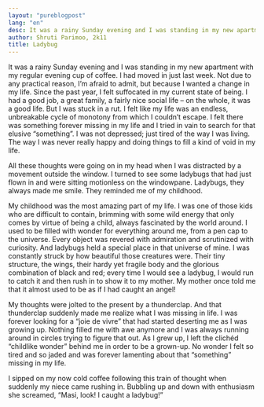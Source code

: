 ```yaml
---
layout: "pureblogpost"
lang: "en"
desc: It was a rainy Sunday evening and I was standing in my new apartment with my regular evening cup of coffee. I had moved in just last week.
author: Shruti Parimoo, 2k11
title: Ladybug
--- 
```

It was a rainy Sunday evening and I was standing in my new apartment with my regular evening cup of coffee. I had moved in just last week. Not due to any practical reason, I’m afraid to admit, but because I wanted a change in my life. Since the past year, I felt suffocated in my current state of being. I had a good job, a great family, a fairly nice social life – on the whole, it was a good life. But I was stuck in a rut. I felt like my life was an endless, unbreakable cycle of monotony from which I couldn’t escape. I felt there was something forever missing in my life and I tried in vain to search for that elusive “something”. I was not depressed; just tired of the way I was living. The way I was never really happy and doing things to fill a kind of void in my life.

All these thoughts were going on in my head when I was distracted by a movement outside the window. I turned to see some ladybugs that had just flown in and were sitting motionless on the windowpane. Ladybugs, they always made me smile. They reminded me of my childhood.

My childhood was the most amazing part of my life. I was one of those kids who are difficult to contain, brimming with some wild energy that only comes by virtue of being a child, always fascinated by the world around. I used to be filled with wonder for everything around me, from a pen cap to the universe. Every object was revered with admiration and scrutinized with curiosity. And ladybugs held a special place in that universe of mine. I was constantly struck by how beautiful those creatures were. Their tiny structure, the wings, their hardy yet fragile body and the glorious combination of black and red; every time I would see a ladybug, I would run to catch it and then rush in to show it to my mother. My mother once told me that it almost used to be as if I had caught an angel!

My thoughts were jolted to the present by a thunderclap. And that thunderclap suddenly made me realize what I was missing in life. I was forever looking for a “joie de vivre” that had started deserting me as I was growing up. Nothing filled me with awe anymore and I was always running around in circles trying to figure that out. As I grew up, I left the clichéd “childlike wonder” behind me in order to be a grown-up. No wonder I felt so tired and so jaded and was forever lamenting about that “something” missing in my life. 

I sipped on my now cold coffee following this train of thought when suddenly my niece came rushing in. Bubbling up and down with enthusiasm she screamed, “Masi, look! I caught a ladybug!”




